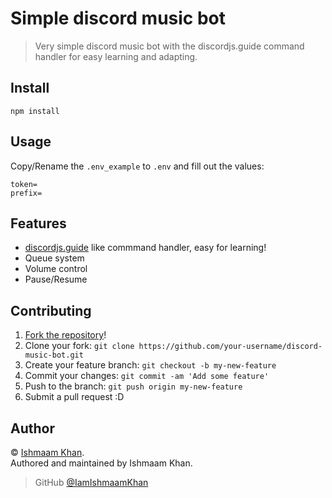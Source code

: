 # Simple discord music bot
> Very simple discord music bot with the discordjs.guide command handler for easy learning and adapting.

## Install

```
npm install
```

## Usage

Copy/Rename the `.env_example` to `.env` and fill out the values:

```
token=
prefix=
```

## Features

* [discordjs.guide](https://discordjs.guide/) like commmand handler, easy for learning!
* Queue system
* Volume control
* Pause/Resume

## Contributing

1. [Fork the repository](https://github.com/IamIshmaamKhan/discord-music-bot/fork)!
2. Clone your fork: `git clone https://github.com/your-username/discord-music-bot.git`
3. Create your feature branch: `git checkout -b my-new-feature`
4. Commit your changes: `git commit -am 'Add some feature'`
5. Push to the branch: `git push origin my-new-feature`
6. Submit a pull request :D

## Author

© [Ishmaam Khan](https://github.com/IamIshmaamKhan).  
Authored and maintained by Ishmaam Khan.

> GitHub [@IamIshmaamKhan](https://github.com/IamIshmaamKhan)
